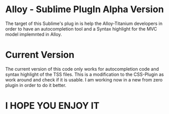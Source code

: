 Alloy - Sublime PlugIn Alpha Version
====================

The target of this Sublime's plug in is help the Alloy-Titanium developers in order to have an autocompletion tool and a
Syntax highlight for the MVC model implemnted in Alloy.

Current Version
==================

The current version of this code only works for autocompletion code and syntax highlight of the TSS files. This is a modification
to the CSS-Plugin as work around and check if it is usable. I am working now in a new from zero plugin in order to do it 
better.


I HOPE YOU ENJOY IT
==========
